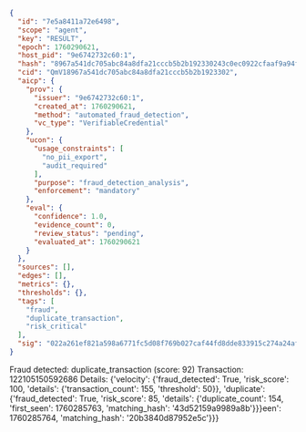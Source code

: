 ```json
{
  "id": "7e5a8411a72e6498",
  "scope": "agent",
  "key": "RESULT",
  "epoch": 1760290621,
  "host_pid": "9e6742732c60:1",
  "hash": "8967a541dc705abc84a8dfa21cccb5b2b192330243c0ec0922cfaaf9a94f7039",
  "cid": "QmV18967a541dc705abc84a8dfa21cccb5b2b1923302",
  "aicp": {
    "prov": {
      "issuer": "9e6742732c60:1",
      "created_at": 1760290621,
      "method": "automated_fraud_detection",
      "vc_type": "VerifiableCredential"
    },
    "ucon": {
      "usage_constraints": [
        "no_pii_export",
        "audit_required"
      ],
      "purpose": "fraud_detection_analysis",
      "enforcement": "mandatory"
    },
    "eval": {
      "confidence": 1.0,
      "evidence_count": 0,
      "review_status": "pending",
      "evaluated_at": 1760290621
    }
  },
  "sources": [],
  "edges": [],
  "metrics": {},
  "thresholds": {},
  "tags": [
    "fraud",
    "duplicate_transaction",
    "risk_critical"
  ],
  "sig": "022a261ef821a598a6771fc5d08f769b027caf44fd8dde833915c274a24af7bc"
}
```

Fraud detected: duplicate_transaction (score: 92)
Transaction: 122105150592686
Details: {'velocity': {'fraud_detected': True, 'risk_score': 100, 'details': {'transaction_count': 155, 'threshold': 50}}, 'duplicate': {'fraud_detected': True, 'risk_score': 85, 'details': {'duplicate_count': 154, 'first_seen': 1760285763, 'matching_hash': '43d52159a9989a8b'}}}een': 1760285764, 'matching_hash': '20b3840d87952e5c'}}}